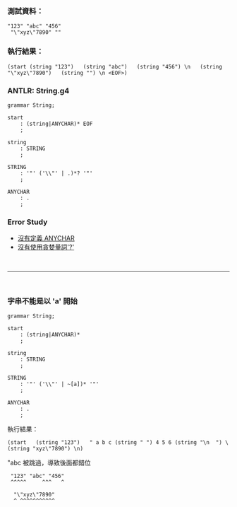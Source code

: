 
### 測試資料：
```
"123" "abc" "456"
 "\"xyz\"7890" ""
```

### 執行結果：
```
(start (string "123")   (string "abc")   (string "456") \n   (string "\"xyz\"7890")   (string "") \n <EOF>)
```

### ANTLR: String.g4
```g4
grammar String;

start
	: (string|ANYCHAR)* EOF
	;

string
	: STRING
	;

STRING
	: '"' ('\\"' | .)*? '"'
	;

ANYCHAR
	: .
	;
```

### Error Study
 - [沒有定義 ANYCHAR](../error_study/001-沒有定義%20ANYCHAR.md)
 - [沒有使用貪婪量詞'?'](../error_study/002-沒有使用貪婪量詞'%3F'.md)
 

<br>
<hr>
<br>

### 字串不能是以 'a' 開始
```g4
grammar String;

start
	: (string|ANYCHAR)*
	;

string
	: STRING
	;

STRING
	: '"' ('\\"' | ~[a])* '"'
	;

ANYCHAR
	: .
	;
```

執行結果：
```
(start   (string "123")   " a b c (string " ") 4 5 6 (string "\n  ") \ (string "xyz\"7890") \n)
```
"abc 被跳過，導致後面都錯位
```
 "123" "abc" "456"
 ^^^^^     ^^^   ^

  "\"xyz\"7890"
  ^ ^^^^^^^^^^^
```
